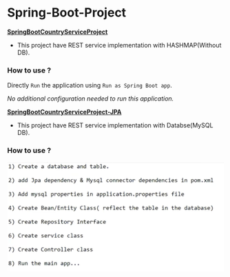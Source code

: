# Spring-Boot-Project

[**SpringBootCountryServiceProject**](SpringBootCountryServiceProject)

- This project have REST service implementation with HASHMAP(Without DB).

### How to use ?

Directly `Run` the application using `Run as Spring Boot app`.

*No additional configuration needed to run this application.*

[**SpringBootCountryServiceProject-JPA**](SpringBootCountryServiceProject-JPA)


- This project have REST service implementation with Databse(MySQL DB).

### How to use ?

![alt text](asset/1.png)
